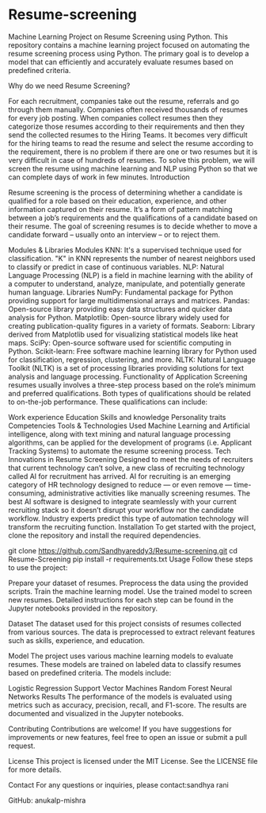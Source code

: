 # Resume-screening
Machine Learning Project on Resume Screening using Python.
This repository contains a machine learning project focused on automating the resume screening process using Python. The primary goal is to develop a model that can efficiently and accurately evaluate resumes based on predefined criteria.

Why do we need Resume Screening?

For each recruitment, companies take out the resume, referrals and go through them manually.
Companies often received thousands of resumes for every job posting.
When companies collect resumes then they categorize those resumes according to their requirements and then they send the collected resumes to the Hiring Teams.
It becomes very difficult for the hiring teams to read the resume and select the resume according to the requirement, there is no problem if there are one or two resumes but it is very difficult in case of hundreds of resumes.
To solve this problem, we will screen the resume using machine learning and NLP using Python so that we can complete days of work in few minutes.
Introduction


Resume screening is the process of determining whether a candidate is qualified for a role based on their education, experience, and other information captured on their resume.
It’s a form of pattern matching between a job’s requirements and the qualifications of a candidate based on their resume.
The goal of screening resumes is to decide whether to move a candidate forward – usually onto an interview – or to reject them.


Modules & Libraries
Modules
KNN: It's a supervised technique used for classification. "K" in KNN represents the number of nearest neighbors used to classify or predict in case of continuous variables.
NLP: Natural Language Processing (NLP) is a field in machine learning with the ability of a computer to understand, analyze, manipulate, and potentially generate human language.
Libraries
NumPy: Fundamental package for Python providing support for large multidimensional arrays and matrices.
Pandas: Open-source library providing easy data structures and quicker data analysis for Python.
Matplotlib: Open-source library widely used for creating publication-quality figures in a variety of formats.
Seaborn: Library derived from Matplotlib used for visualizing statistical models like heat maps.
SciPy: Open-source software used for scientific computing in Python.
Scikit-learn: Free software machine learning library for Python used for classification, regression, clustering, and more.
NLTK: Natural Language Toolkit (NLTK) is a set of processing libraries providing solutions for text analysis and language processing.
Functionality of Application
Screening resumes usually involves a three-step process based on the role’s minimum and preferred qualifications. Both types of qualifications should be related to on-the-job performance. These qualifications can include:

Work experience
Education
Skills and knowledge
Personality traits
Competencies
Tools & Technologies Used
Machine Learning and Artificial intelligence, along with text mining and natural language processing algorithms, can be applied for the development of programs (i.e. Applicant Tracking Systems) to automate the resume screening process.
Tech Innovations in Resume Screening
Designed to meet the needs of recruiters that current technology can’t solve, a new class of recruiting technology called AI for recruitment has arrived.
AI for recruiting is an emerging category of HR technology designed to reduce — or even remove — time-consuming, administrative activities like manually screening resumes.
The best AI software is designed to integrate seamlessly with your current recruiting stack so it doesn’t disrupt your workflow nor the candidate workflow.
Industry experts predict this type of automation technology will transform the recruiting function.
Installation
To get started with the project, clone the repository and install the required dependencies.

git clone https://github.com/Sandhyareddy3/Resume-screening.git
cd Resume-Screening
pip install -r requirements.txt
Usage
Follow these steps to use the project:

Prepare your dataset of resumes. Preprocess the data using the provided scripts. Train the machine learning model. Use the trained model to screen new resumes. Detailed instructions for each step can be found in the Jupyter notebooks provided in the repository.

Dataset The dataset used for this project consists of resumes collected from various sources. The data is preprocessed to extract relevant features such as skills, experience, and education.

Model The project uses various machine learning models to evaluate resumes. These models are trained on labeled data to classify resumes based on predefined criteria. The models include:

Logistic Regression Support Vector Machines Random Forest Neural Networks Results The performance of the models is evaluated using metrics such as accuracy, precision, recall, and F1-score. The results are documented and visualized in the Jupyter notebooks.

Contributing Contributions are welcome! If you have suggestions for improvements or new features, feel free to open an issue or submit a pull request.

License This project is licensed under the MIT License. See the LICENSE file for more details.

Contact For any questions or inquiries, please contact:sandhya rani



GitHub: anukalp-mishra
